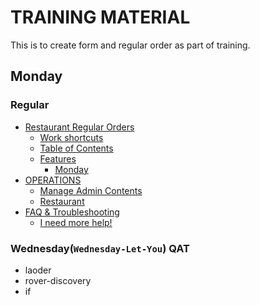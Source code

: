 # TRAINING MATERIAL
This is to create form and regular order as part of training. 

## Monday 


### Regular 

- [Restaurant Regular Orders](#contents)
    - [Work shortcuts](#shortcuts)
    - [Table of Contents](#table-of-contents)
  - [Features](#features)
    - [Monday](https://github.com/ery-day-bradly/TRN-EmptyR/issues/4)
 - [OPERATIONS](#start-startup)
    - [Manage Admin Contents](#easily-manage-the-contents)
    - [Restaurant](#restaurant-notes)
  - [FAQ & Troubleshooting](#faq--troubleshooting)
    - [I need more help!](#i-need-more-help)


### Wednesday(`Wednesday-Let-You`) QAT 
 - laoder
 - rover-discovery
 - if  


